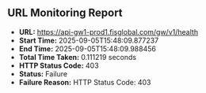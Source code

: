 ## URL Monitoring Report

- **URL:** https://api-gw1-prod1.fisglobal.com/gw/v1/health
- **Start Time:** 2025-09-05T15:48:09.877237
- **End Time:** 2025-09-05T15:48:09.988456
- **Total Time Taken:** 0.111219 seconds
- **HTTP Status Code:** 403
- **Status:** Failure
- **Failure Reason:** HTTP Status Code: 403
